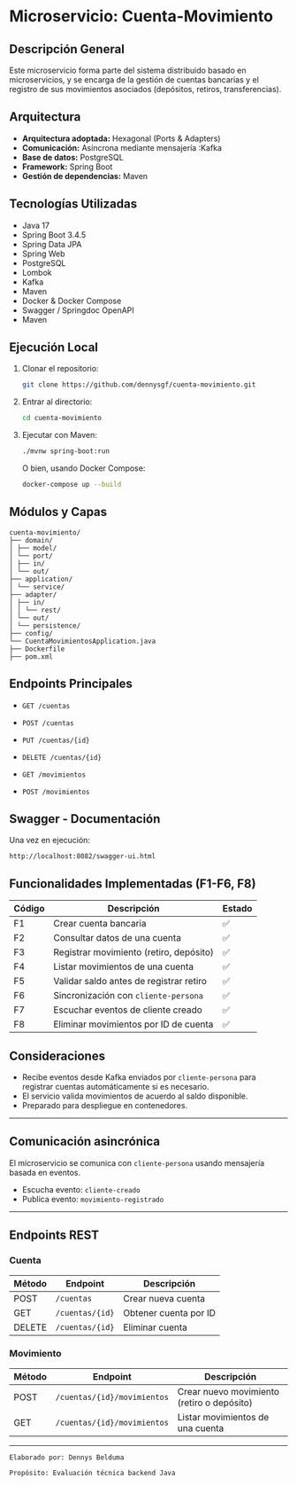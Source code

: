 # Microservicio: Cuenta-Movimiento

## Descripción General
Este microservicio forma parte del sistema distribuido basado en microservicios, y se encarga de la gestión de cuentas bancarias y el registro de sus movimientos asociados (depósitos, retiros, transferencias).

## Arquitectura
- **Arquitectura adoptada:** Hexagonal (Ports & Adapters)
- **Comunicación:** Asíncrona mediante mensajería :Kafka 
- **Base de datos:** PostgreSQL 
- **Framework:** Spring Boot
- **Gestión de dependencias:** Maven

## Tecnologías Utilizadas
- Java 17
- Spring Boot 3.4.5
- Spring Data JPA
- Spring Web
- PostgreSQL
- Lombok
- Kafka
- Maven
- Docker & Docker Compose
- Swagger / Springdoc OpenAPI
- Maven

## Ejecución Local
1. Clonar el repositorio:
   ```bash
   git clone https://github.com/dennysgf/cuenta-movimiento.git
   ```
2. Entrar al directorio:
   ```bash
   cd cuenta-movimiento
   ```
3. Ejecutar con Maven:
   ```bash
   ./mvnw spring-boot:run
   ```
   O bien, usando Docker Compose:
   ```bash
   docker-compose up --build
   ```

## Módulos y Capas
```
cuenta-movimiento/
├── domain/
│ ├── model/
│ └── port/
│ ├── in/
│ └── out/
├── application/
│ └── service/
├── adapter/
│ ├── in/
│ │ └── rest/
│ └── out/
│ └── persistence/
├── config/
└── CuentaMovimientosApplication.java
├── Dockerfile
├── pom.xml
```

## Endpoints Principales
- `GET /cuentas`
- `POST /cuentas`
- `PUT /cuentas/{id}`
- `DELETE /cuentas/{id}`

- `GET /movimientos`
- `POST /movimientos`

## Swagger - Documentación
Una vez en ejecución:
```
http://localhost:8082/swagger-ui.html
```

## Funcionalidades Implementadas (F1-F6, F8)
| Código | Descripción                                | Estado |
|--------|--------------------------------------------|--------|
| F1     | Crear cuenta bancaria                      | ✅     |
| F2     | Consultar datos de una cuenta              | ✅     |
| F3     | Registrar movimiento (retiro, depósito)    | ✅     |
| F4     | Listar movimientos de una cuenta           | ✅     |
| F5     | Validar saldo antes de registrar retiro    | ✅     |
| F6     | Sincronización con `cliente-persona`       | ✅     |
| F7     | Escuchar eventos de cliente creado         | ✅     |
| F8     | Eliminar movimientos por ID de cuenta      | ✅     |
## Consideraciones
- Recibe eventos desde Kafka enviados por `cliente-persona` para registrar cuentas automáticamente si es necesario.
- El servicio valida movimientos de acuerdo al saldo disponible.
- Preparado para despliegue en contenedores.

---

##  Comunicación asincrónica

El microservicio se comunica con `cliente-persona` usando mensajería basada en eventos.

- Escucha evento: `cliente-creado`
- Publica evento: `movimiento-registrado`


---


##  Endpoints REST

### Cuenta

| Método | Endpoint           | Descripción                |
|--------|--------------------|----------------------------|
| POST   | `/cuentas`         | Crear nueva cuenta         |
| GET    | `/cuentas/{id}`    | Obtener cuenta por ID      |
| DELETE | `/cuentas/{id}`    | Eliminar cuenta            |

### Movimiento

| Método | Endpoint                       | Descripción                        |
|--------|--------------------------------|------------------------------------|
| POST   | `/cuentas/{id}/movimientos`   | Crear nuevo movimiento (retiro o depósito) |
| GET    | `/cuentas/{id}/movimientos`   | Listar movimientos de una cuenta   |

---
    Elaborado por: Dennys Belduma

    Propósito: Evaluación técnica backend Java
